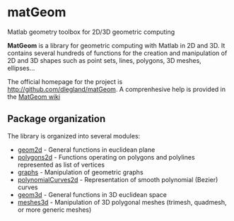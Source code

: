 # matGeom
Matlab geometry toolbox for 2D/3D geometric computing

**MatGeom** is a library for geometric computing with Matlab in 2D and 3D. 
It contains several hundreds of functions for the creation and manipulation 
of 2D and 3D shapes such as point sets, lines, polygons, 3D meshes, ellipses... 

The official homepage for the project is http://github.com/dlegland/matGeom. 
A comprenhesive help is provided in the [MatGeom wiki](https://github.com/dlegland/matGeom/wiki "MatGeom Wiki homepage")

Package organization
---

The library is organized into several modules:

* [geom2d](https://github.com/dlegland/matGeom/wiki/geom2d "geom2d Wiki page") - General functions in euclidean plane
* [polygons2d](https://github.com/dlegland/matGeom/wiki/polygons2d "polygons2d Wiki page") - Functions operating on polygons and polylines represented as list of vertices
* [graphs](https://github.com/dlegland/matGeom/wiki/graphs "graphs Wiki page") - Manipulation of geometric graphs
* [polynomialCurves2d](https://github.com/dlegland/matGeom/wiki/polynomialCurves2d "polynomialCurves2d Wiki page") - Representation of smooth polynomial (Bezier) curves
* [geom3d](https://github.com/dlegland/matGeom/wiki/geom3d "geom3d Wiki page") - General functions in 3D euclidean space
* [meshes3d](https://github.com/dlegland/matGeom/wiki/meshes3d "meshes3d Wiki page") - Manipulation of 3D polygonal meshes (trimesh, quadmesh, or more generic meshes)

